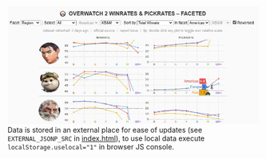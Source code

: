 ![screenshot](preview.jpg)
Data is stored in an external place for ease of updates (see `EXTERNAL_JSONP_SRC` in [index.html](index.html)), to use local data execute `localStorage.uselocal="1"` in browser JS console.